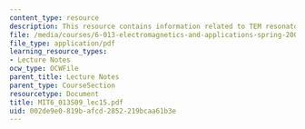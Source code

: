 ```yaml
---
content_type: resource
description: This resource contains information related to TEM resonators.
file: /media/courses/6-013-electromagnetics-and-applications-spring-2009/002de9e0819bafcd2852219bcaa61b3e_MIT6_013S09_lec15.pdf
file_type: application/pdf
learning_resource_types:
- Lecture Notes
ocw_type: OCWFile
parent_title: Lecture Notes
parent_type: CourseSection
resourcetype: Document
title: MIT6_013S09_lec15.pdf
uid: 002de9e0-819b-afcd-2852-219bcaa61b3e
---
```


